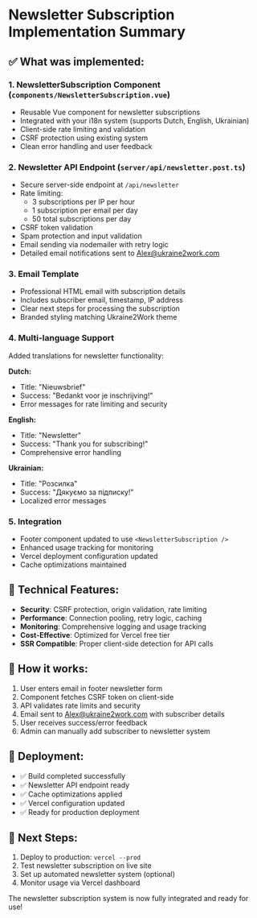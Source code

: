 # Newsletter Subscription Implementation Summary

## ✅ What was implemented:

### 1. **NewsletterSubscription Component** (`components/NewsletterSubscription.vue`)
- Reusable Vue component for newsletter subscriptions
- Integrated with your i18n system (supports Dutch, English, Ukrainian)
- Client-side rate limiting and validation
- CSRF protection using existing system
- Clean error handling and user feedback

### 2. **Newsletter API Endpoint** (`server/api/newsletter.post.ts`)
- Secure server-side endpoint at `/api/newsletter`
- Rate limiting:
  - 3 subscriptions per IP per hour
  - 1 subscription per email per day
  - 50 total subscriptions per day
- CSRF token validation
- Spam protection and input validation
- Email sending via nodemailer with retry logic
- Detailed email notifications sent to Alex@ukraine2work.com

### 3. **Email Template**
- Professional HTML email with subscription details
- Includes subscriber email, timestamp, IP address
- Clear next steps for processing the subscription
- Branded styling matching Ukraine2Work theme

### 4. **Multi-language Support**
Added translations for newsletter functionality:

**Dutch:**
- Title: "Nieuwsbrief"
- Success: "Bedankt voor je inschrijving!"
- Error messages for rate limiting and security

**English:**
- Title: "Newsletter"
- Success: "Thank you for subscribing!"
- Comprehensive error handling

**Ukrainian:**
- Title: "Розсилка"
- Success: "Дякуємо за підписку!"
- Localized error messages

### 5. **Integration**
- Footer component updated to use `<NewsletterSubscription />`
- Enhanced usage tracking for monitoring
- Vercel deployment configuration updated
- Cache optimizations maintained

## 🔧 Technical Features:

- **Security**: CSRF protection, origin validation, rate limiting
- **Performance**: Connection pooling, retry logic, caching
- **Monitoring**: Comprehensive logging and usage tracking
- **Cost-Effective**: Optimized for Vercel free tier
- **SSR Compatible**: Proper client-side detection for API calls

## 📧 How it works:

1. User enters email in footer newsletter form
2. Component fetches CSRF token on client-side
3. API validates rate limits and security
4. Email sent to Alex@ukraine2work.com with subscriber details
5. User receives success/error feedback
6. Admin can manually add subscriber to newsletter system

## 🚀 Deployment:

- ✅ Build completed successfully
- ✅ Newsletter API endpoint ready
- ✅ Cache optimizations applied
- ✅ Vercel configuration updated
- ✅ Ready for production deployment

## 📝 Next Steps:

1. Deploy to production: `vercel --prod`
2. Test newsletter subscription on live site
3. Set up automated newsletter system (optional)
4. Monitor usage via Vercel dashboard

The newsletter subscription system is now fully integrated and ready for use!
